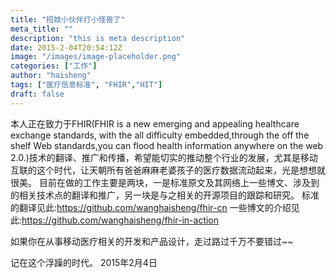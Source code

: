 ```yaml
---
title: "招妓小伙伴打小怪兽了"
meta_title: ""
description: "this is meta description"
date: 2015-2-04T20:54:12Z
image: "/images/image-placeholder.png"
categories: ["工作"]
author: "haisheng"
tags: ["医疗信息标准", "FHIR","HIT"]
draft: false
---
```



本人正在致力于FHIR(FHIR is a new emerging and appealing healthcare exchange standards, with the all difficulty embedded,through the off the shelf Web standards,you can flood health information anywhere on the web 2.0.)技术的翻译、推广和传播，希望能切实的推动整个行业的发展，尤其是移动互联的这个时代，让天朝所有爸爸麻麻老婆孩子的医疗数据流动起来，光是想想就很美。
目前在做的工作主要是两块，一是标准原文及其网络上一些博文、涉及到的相关技术点的翻译和推广，另一块是与之相关的开源项目的跟踪和研究。
标准的翻译见此:https://github.com/wanghaisheng/fhir-cn
一些博文的介绍见此:https://github.com/wanghaisheng/fhir-in-action

如果你在从事移动医疗相关的开发和产品设计，走过路过千万不要错过~~

记在这个浮躁的时代。
2015年2月4日
